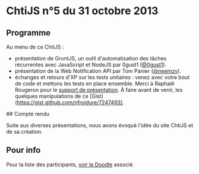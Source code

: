 <!-- varstream
title=ChtiJS #5
description=Découvrez le contenu du ChtiJS n°5 avec les présentations de Tom \
Panier, 0gust1 et un échange sur les tests unitaires en JS.
keywords.+=HTML5
keywords.+=GruntJS
keywords.+=TDD
keywords.+=Karma
-->

# ChtiJS n°5 du 31 octobre 2013

## Programme

Au menu de ce ChtiJS :

* présentation de GruntJS, un outil d'automatisation des tâches récurrentes
 avec JavaScript et NodeJS par 0gust1  ([@0gust1](https://twitter.com/0gust1)).
* présentation de la Web Notification API par Tom Panier
 ([@neemzy](https://twitter.com/neemzy)).
* échanges et retours d'XP sur les tests unitaires : venez avec votre bout de
 code et mettons les tests en place ensemble. Merci à Raphaël Rougeron pour le
 [support de présentation](http://fr.slideshare.net/goldoraf/tester-son-js).
 À faire avant de venir, les quelques manipulations de ce
 [Gist](https://gist.github.com/nfroidure/7247493].

## Compte rendu

Suite aux diverses présentations, nous avons évoqué l'idée du site ChtiJS et de
 sa création.

## Pour info

Pour la liste des participants,
 [voir le Doodle](http://doodle.com/rhan5tvkszzex4nc) associé.


